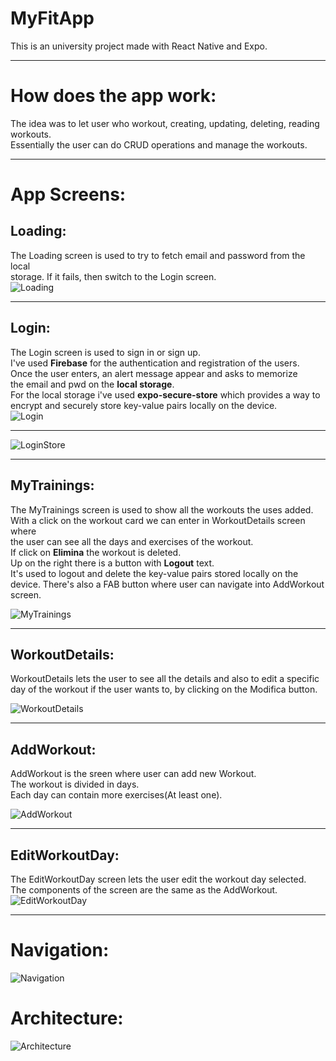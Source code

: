 # MyFitApp
This is an university project made with React Native and Expo.  

---
# How does the app work:
The idea was to let user who workout, creating, updating, deleting, reading workouts.  
Essentially the user can do CRUD operations and manage the workouts.

---
# App Screens:
## Loading:
The Loading screen is used to try to fetch email and password from the local  
storage. If it fails, then switch to the Login screen.  
![Loading](./imgReadme/Loading.jpg)

---
## Login:
The Login screen is used to sign in or sign up.  
I've used **Firebase** for the authentication and registration of the users.  
Once the user enters, an alert message appear and asks to memorize  
the email and pwd on the **local storage**.  
For the local storage i've used **expo-secure-store** which provides a way to  
encrypt and securely store key-value pairs locally on the device.  
![Login](./imgReadme/Login.jpg)

---

![LoginStore](./imgReadme/LoginStore.jpg)

---
## MyTrainings:
The MyTrainings screen is used to show all the workouts the uses added.  
With a click on the workout card we can enter in WorkoutDetails screen where  
the user can see all the days and exercises of the workout.  
If click on **Elimina** the workout is deleted.  
Up on the right there is a button with **Logout** text.  
It's used to logout and delete the key-value pairs stored locally on the device.
There's also a FAB button where user can navigate into AddWorkout screen.

![MyTrainings](./imgReadme/MyTrainings.jpg)

---
## WorkoutDetails:
WorkoutDetails lets the user to see all the details and also to edit a specific   
day of the workout if the user wants to, by clicking on the Modifica button.

![WorkoutDetails](./imgReadme/WorkoutDetails.jpg)

----
## AddWorkout:
AddWorkout is the sreen where user can add new Workout.  
The workout is divided in days.  
Each day can contain more exercises(At least one).  

![AddWorkout](./imgReadme/AddWorkout.jpg)

---
## EditWorkoutDay:
The EditWorkoutDay screen lets the user edit the workout day selected.  
The components of the screen are the same as the AddWorkout.  
![EditWorkoutDay](./imgReadme/EditWorkoutDay.jpg)

---
# Navigation:

![Navigation](./imgReadme/Navigation.png)

# Architecture:
![Architecture](./imgReadme/MyFitAppArchitecture.png)